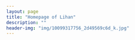 ```yaml
---
layout: page
title: "Homepage of Lihan"
description: ""
header-img: "img/10099317756_2d49569c6d_k.jpg"
---
```


